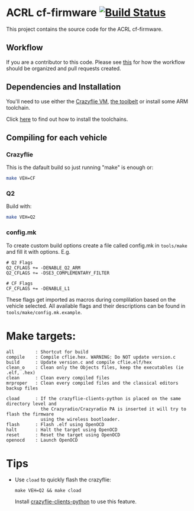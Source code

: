 # ACRL cf-firmware  [![Build Status](https://api.travis-ci.org/HovakimyanResearch/cf-firmware.svg)](https://travis-ci.org/HovakimyanResearch/cf-firmware)

This project contains the source code for the ACRL  cf-firmware.

## Workflow

If you are a contributor to this code. Please see
[this](https://github.com/HovakimyanResearch/cf-firmware/wiki/Workflow)
for how the workflow should be organized and pull requests created.

## Dependencies and Installation

You'll need to use either the [Crazyflie VM](https://wiki.bitcraze.io/projects:virtualmachine:index),
[the toolbelt](https://wiki.bitcraze.io/projects:dockerbuilderimage:index) or
install some ARM toolchain.

Click
[here](https://github.com/HovakimyanResearch/cf-firmware/wiki/Installation)
to find out how to install the toolchains.

## Compiling for each vehicle

### Crazyflie

This is the dafault build so just running "make" is enough or:
```bash
make VEH=CF
```
### Q2

Build with:
```bash
make VEH=Q2
```

### config.mk
To create custom build options create a file called config.mk in `tools/make`
and fill it with options. E.g.
```
# Q2 Flags
Q2_CFLAGS += -DENABLE_Q2_ARM
Q2_CFLAGS += -DSE3_COMPLEMENTARY_FILTER

# CF Flags
CF_CFLAGS += -DENABLE_L1
```
These flags get imported as macros during complilation based on the vehicle
selected. All available flags and their descriptions can be found in
`tools/make/config.mk.example`.

# Make targets:
```
all        : Shortcut for build
compile    : Compile cflie.hex. WARNING: Do NOT update version.c
build      : Update version.c and compile cflie.elf/hex
clean_o    : Clean only the Objects files, keep the executables (ie .elf, .hex)
clean      : Clean every compiled files
mrproper   : Clean every compiled files and the classical editors backup files

cload      : If the crazyflie-clients-python is placed on the same directory level and
             the Crazyradio/Crazyradio PA is inserted it will try to flash the firmware
             using the wireless bootloader.
flash      : Flash .elf using OpenOCD
halt       : Halt the target using OpenOCD
reset      : Reset the target using OpenOCD
openocd    : Launch OpenOCD
```

# Tips
* Use `cload` to quickly flash the crazyflie:

   ```
   make VEH=Q2 && make cload
   ```

   Install [crazyflie-clients-python](https://github.com/bitcraze/crazyflie-clients-python.git)
   to use this feature.
